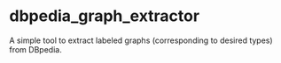 dbpedia_graph_extractor
=======================

A simple tool to extract labeled graphs (corresponding to desired types) from DBpedia.
